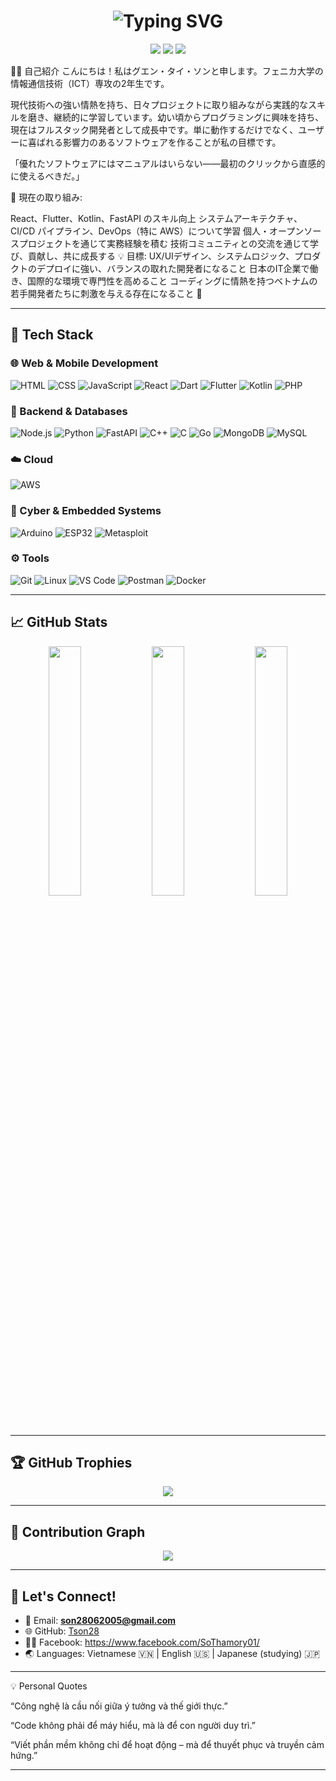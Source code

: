 <h1 align="center"> 
  <img src="https://readme-typing-svg.herokuapp.com?font=Fira+Code&size=28&duration=3500&pause=1000&color=00F7FF&center=true&vCenter=true&width=700&lines=✨+Nguyễn+Thái+Sơn+✨;🚀+Web+%2F+App+Developer;🌏+Bridging+Vietnam+and+Japan+🌸" alt="Typing SVG" /> 
</h1> 

<p align="center">
  <img src="https://img.shields.io/badge/ICT_Student-blueviolet?style=for-the-badge&logo=book" /> 
  <img src="https://img.shields.io/badge/Web_Developer-brightgreen?style=for-the-badge&logo=webcomponents" /> 
  <img src="https://img.shields.io/badge/Japan_Tech_Lover-red?style=for-the-badge&logo=japan" /> 
</p>



🧑‍💻 自己紹介
こんにちは！私はグエン・タイ・ソンと申します。フェニカ大学の情報通信技術（ICT）専攻の2年生です。

現代技術への強い情熱を持ち、日々プロジェクトに取り組みながら実践的なスキルを磨き、継続的に学習しています。幼い頃からプログラミングに興味を持ち、現在はフルスタック開発者として成長中です。単に動作するだけでなく、ユーザーに喜ばれる影響力のあるソフトウェアを作ることが私の目標です。

「優れたソフトウェアにはマニュアルはいらない——最初のクリックから直感的に使えるべきだ。」

🔭 現在の取り組み:

React、Flutter、Kotlin、FastAPI のスキル向上
システムアーキテクチャ、CI/CD パイプライン、DevOps（特に AWS）について学習
個人・オープンソースプロジェクトを通じて実務経験を積む
技術コミュニティとの交流を通じて学び、貢献し、共に成長する
💡 目標:
UX/UIデザイン、システムロジック、プロダクトのデプロイに強い、バランスの取れた開発者になること
日本のIT企業で働き、国際的な環境で専門性を高めること
コーディングに情熱を持つベトナムの若手開発者たちに刺激を与える存在になること 💙

---
## 🔧 Tech Stack

### 🌐 Web & Mobile Development
![HTML](https://img.shields.io/badge/HTML-E34F26?style=flat&logo=html5)
![CSS](https://img.shields.io/badge/CSS-1572B6?style=flat&logo=css3)
![JavaScript](https://img.shields.io/badge/JavaScript-F7DF1E?style=flat&logo=javascript)
![React](https://img.shields.io/badge/React-61DAFB?style=flat&logo=react)
![Dart](https://img.shields.io/badge/Dart-0175C2?style=flat&logo=dart)
![Flutter](https://img.shields.io/badge/Flutter-02569B?style=flat&logo=flutter)
![Kotlin](https://img.shields.io/badge/Kotlin-7F52FF?style=flat&logo=kotlin)
![PHP](https://img.shields.io/badge/PHP-777BB4?style=flat&logo=php)

### 🧩 Backend & Databases
![Node.js](https://img.shields.io/badge/Node.js-339933?style=flat&logo=node.js)
![Python](https://img.shields.io/badge/Python-3776AB?style=flat&logo=python)
![FastAPI](https://img.shields.io/badge/FastAPI-009688?style=flat&logo=fastapi)
![C++](https://img.shields.io/badge/C++-00599C?style=flat&logo=c%2B%2B)
![C](https://img.shields.io/badge/C-00599C?style=flat&logo=c)
![Go](https://img.shields.io/badge/Go-00ADD8?style=flat&logo=go)
![MongoDB](https://img.shields.io/badge/MongoDB-47A248?style=flat&logo=mongodb)
![MySQL](https://img.shields.io/badge/MySQL-4479A1?style=flat&logo=mysql)

### ☁️ Cloud
![AWS](https://img.shields.io/badge/AWS-232F3E?style=flat&logo=amazon-aws)

### 🔐 Cyber & Embedded Systems
![Arduino](https://img.shields.io/badge/Arduino-00979D?style=flat&logo=arduino)
![ESP32](https://img.shields.io/badge/ESP32-000000?style=flat)
![Metasploit](https://img.shields.io/badge/Metasploit-1E1E1E?style=flat)

### ⚙️ Tools
![Git](https://img.shields.io/badge/Git-F05032?style=flat&logo=git)
![Linux](https://img.shields.io/badge/Linux-FCC624?style=flat&logo=linux)
![VS Code](https://img.shields.io/badge/VSCode-007ACC?style=flat&logo=visual-studio-code)
![Postman](https://img.shields.io/badge/Postman-FF6C37?style=flat&logo=postman)
![Docker](https://img.shields.io/badge/Docker-2496ED?style=flat&logo=docker)



---

## 📈 GitHub Stats
<p align="center">
  <img src="https://github-readme-stats.vercel.app/api?username=Tson28&show_icons=true&theme=tokyonight&count_private=true" width="32%"/>
  <img src="https://github-readme-stats.vercel.app/api/top-langs/?username=Tson28&layout=compact&theme=tokyonight&hide_border=true" width="32%"/>
  <img src="https://github-readme-streak-stats.herokuapp.com/?user=Tson28&theme=tokyonight&hide_border=true" width="32%"/>
</p>

---

## 🏆 GitHub Trophies

<p align="center">
  <img src="https://github-profile-trophy.vercel.app/?username=Tson28&theme=gruvbox&no-frame=true&row=1&column=6" />
</p>

---

## 🌱 Contribution Graph

<p align="center">
  <img src="https://github-readme-activity-graph.vercel.app/graph?username=Tson28&theme=react-dark" />
</p>

---

## 💬 Let's Connect!

- 📧 Email: **son28062005@gmail.com**
- 🌐 GitHub: [Tson28](https://github.com/Tson28)
- 🧑‍🎓 Facebook: https://www.facebook.com/SoThamory01/
- 🌏 Languages: Vietnamese 🇻🇳 | English 🇺🇸 | Japanese (studying) 🇯🇵

---

💡 Personal Quotes

“Công nghệ là cầu nối giữa ý tưởng và thế giới thực.” 

“Code không phải để máy hiểu, mà là để con người duy trì.”

“Viết phần mềm không chỉ để hoạt động – mà để thuyết phục và truyền cảm hứng.”

---
